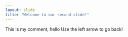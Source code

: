 ```yaml
---
layout: slide
title: "Welcome to our second slide!"
---
```

This is my comment, hello
Use the left arrow to go back!
